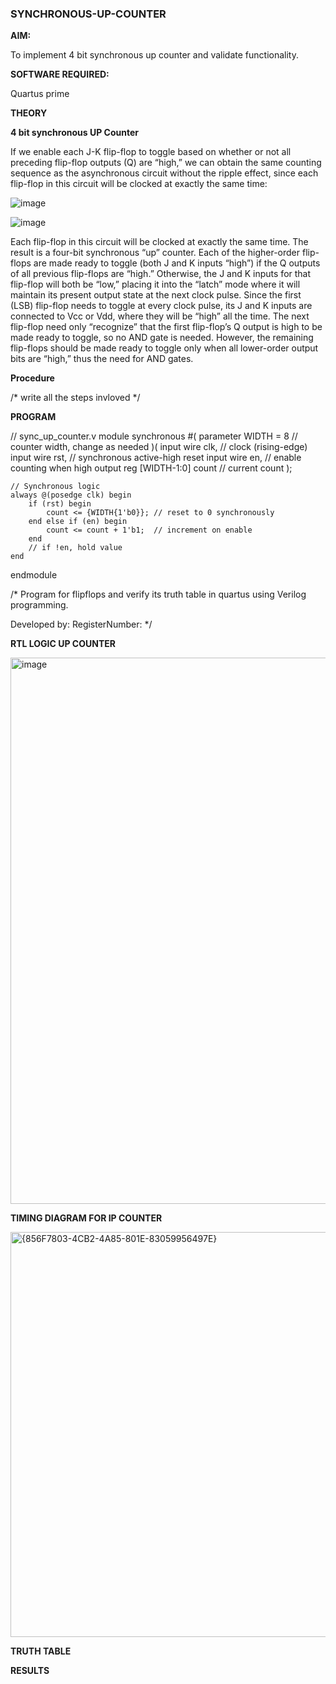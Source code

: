### SYNCHRONOUS-UP-COUNTER

**AIM:**

To implement 4 bit synchronous up counter and validate functionality.

**SOFTWARE REQUIRED:**

Quartus prime

**THEORY**

**4 bit synchronous UP Counter**

If we enable each J-K flip-flop to toggle based on whether or not all preceding flip-flop outputs (Q) are “high,” we can obtain the same counting sequence as the asynchronous circuit without the ripple effect, since each flip-flop in this circuit will be clocked at exactly the same time:

![image](https://github.com/naavaneetha/SYNCHRONOUS-UP-COUNTER/assets/154305477/d5db3fa0-e413-404c-b80e-b2f39d82e7e8)


![image](https://github.com/naavaneetha/SYNCHRONOUS-UP-COUNTER/assets/154305477/52cb61eb-d04b-442d-810c-31185a68410b)

Each flip-flop in this circuit will be clocked at exactly the same time.
The result is a four-bit synchronous “up” counter. Each of the higher-order flip-flops are made ready to toggle (both J and K inputs “high”) if the Q outputs of all previous flip-flops are “high.”
Otherwise, the J and K inputs for that flip-flop will both be “low,” placing it into the “latch” mode where it will maintain its present output state at the next clock pulse.
Since the first (LSB) flip-flop needs to toggle at every clock pulse, its J and K inputs are connected to Vcc or Vdd, where they will be “high” all the time.
The next flip-flop need only “recognize” that the first flip-flop’s Q output is high to be made ready to toggle, so no AND gate is needed.
However, the remaining flip-flops should be made ready to toggle only when all lower-order output bits are “high,” thus the need for AND gates.

**Procedure**

/* write all the steps invloved */

**PROGRAM**

// sync_up_counter.v
module synchronous #(
    parameter WIDTH = 8           // counter width, change as needed
)(
    input  wire                 clk,   // clock (rising-edge)
    input  wire                 rst,   // synchronous active-high reset
    input  wire                 en,    // enable counting when high
    output reg  [WIDTH-1:0]     count  // current count
);

    // Synchronous logic
    always @(posedge clk) begin
        if (rst) begin
            count <= {WIDTH{1'b0}}; // reset to 0 synchronously
        end else if (en) begin
            count <= count + 1'b1;  // increment on enable
        end
        // if !en, hold value
    end

endmodule


/* Program for flipflops and verify its truth table in quartus using Verilog programming. 

Developed by: RegisterNumber:
*/

**RTL LOGIC UP COUNTER**

<img width="1467" height="874" alt="image" src="https://github.com/user-attachments/assets/f7fb5de1-bc6f-4bab-88c4-6cbb4f7e2528" />


**TIMING DIAGRAM FOR IP COUNTER**

<img width="1314" height="648" alt="{856F7803-4CB2-4A85-801E-83059956497E}" src="https://github.com/user-attachments/assets/712a0885-45c4-435d-baa9-6c20c5a464ab" />


**TRUTH TABLE**

**RESULTS**
